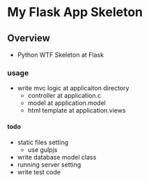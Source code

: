 # My Flask App Skeleton

## Overview
* Python WTF Skeleton at Flask

### usage
* write mvc logic at applicaiton directory
    * controller at application.c
    * model at application.model
    * html template at application.views

#### todo
* static files setting
    * use gulpjs
* write database model class
* running server setting
* write test code
